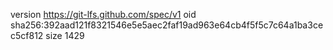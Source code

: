 version https://git-lfs.github.com/spec/v1
oid sha256:392aad121f8321546e5e5aec2faf19ad963e64cb4f5f5c7c64a1ba3cec5cf812
size 1429
